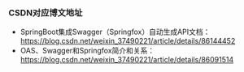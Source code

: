 ### CSDN对应博文地址
* SpringBoot集成Swagger（Springfox）自动生成API文档：https://blog.csdn.net/weixin_37490221/article/details/86144452
* OAS、Swagger和Springfox简介和关系：https://blog.csdn.net/weixin_37490221/article/details/86091514
